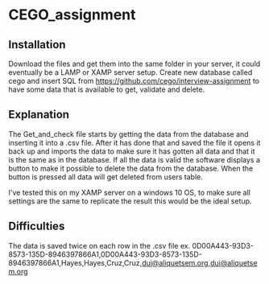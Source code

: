 # CEGO_assignment

## Installation
Download the files and get them into the same folder in your 
server, it could eventually be a LAMP or XAMP server setup. Create new database called cego and insert SQL from https://github.com/cego/interview-assignment to have some data that is available to get, validate and delete.

## Explanation
The Get_and_check file starts by getting the data from the database and inserting it into a .csv file. 
After it has done that and saved the file it opens it back up and imports the data to make sure it has gotten all data and that it is the same as in the database.
If all the data is valid the software displays a button to make it possible to delete the data from the database.
When the button is pressed all data will get deleted from users table.

I've tested this on my XAMP server on a windows 10 OS, to make sure all settings are the same to replicate the result this would be the ideal setup.

## Difficulties
The data is saved twice on each row in the .csv file ex. 0D00A443-93D3-8573-135D-8946397866A1,0D00A443-93D3-8573-135D-8946397866A1,Hayes,Hayes,Cruz,Cruz,dui@aliquetsem.org,dui@aliquetsem.org
